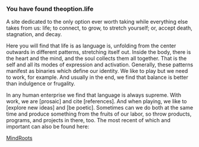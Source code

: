 ### You have found theoption.life

A site dedicated to the only option ever worth taking while everything else takes from us: life; to connect, to grow, to stretch yourself; or, accept death, stagnation, and decay. 

Here you will find that life is as language is, unfolding from the center outwards in different patterns, stretching itself out.  Inside the body, there is the heart and the mind, and the soul collects them all together. That is the self and all its modes of expression and activation. Generally, these patterns manifest as binaries which define our identity. We like to play but we need to work, for example.  And usually in the end, we find that balance is better than indulgence or frugality. 

In any human enterprise we find that language is always supreme. With work, we are [prosaic] and cite [references]. And when playing, we like to [explore new ideas] and [be poetic]. Sometimes can we do both at the same time and produce something from the fruits of our labor, so throw products, programs, and projects in there, too.  The most recent of which and important can also be found here:

[MindRoots](/mindroots)